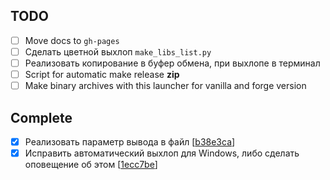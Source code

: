 ## TODO
- [ ] Move docs to `gh-pages`
- [ ] Сделать цветной выхлоп `make_libs_list.py`
- [ ] Реализовать копирование в буфер обмена, при выхлопе в терминал
- [ ] Script for automatic make release **zip**
- [ ] Make binary archives with this launcher for vanilla and forge version

## Complete
- [x] Реализовать параметр вывода в файл [[b38e3ca](https://github.com/iiiypuk/minecraft-launcher/commit/b38e3ca913ece59809cd98c65bf29d7cdb08750e)]
- [x] Исправить автоматический выхлоп для Windows, либо сделать оповещение об этом [[1ecc7be](https://github.com/iiiypuk/minecraft-launcher/commit/1ecc7be9ce5e074b0fa920efa9480502dba34e3a)]
